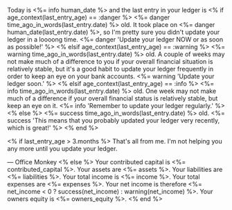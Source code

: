 Today is <%= info human_date %> and the last entry in your ledger is
<% if age_context(last_entry_age) == :danger %>
<%= danger time_ago_in_words(last_entry.date) %> old.
It took place on <%= danger human_date(last_entry.date) %>, so I'm pretty sure you didn't update your ledger in a loooong time.
<%= danger 'Update your ledger NOW or as soon as possible!' %>
<% elsif age_context(last_entry_age) == :warning %>
<%= warning time_ago_in_words(last_entry.date) %> old.
A couple of weeks may not make much of a difference to you if your overall financial situation is relatively stable, but it's a good habit to update your ledger frequently in order to keep an eye on your bank accounts.
<%= warning 'Update your ledger soon.' %>
<% elsif age_context(last_entry_age) == :info %>
<%= info time_ago_in_words(last_entry.date) %> old.
One week may not make much of a difference if your overall financial status is relatively stable, but keep an eye on it.
<%= info 'Remember to update your ledger regularly.' %>
<% else %>
<%= success time_ago_in_words(last_entry.date) %> old.
<%= success 'This means that you probably updated your ledger very recently, which is great!' %>
<% end %>

<% if last_entry_age > 3.months %>
That's all from me. I'm not helping you any more until you update your ledger.

— Office Monkey
<% else %>
Your contributed capital is <%= contributed_capital %>.
Your assets are <%= assets %>.
Your liabilities are <%= liabilities %>.
Your total income is <%= income %>.
Your total expenses are <%= expenses %>.
Your net income is therefore <%= net_income < 0 ? success(net_income) : warning(net_income) %>.
Your owners equity is <%= owners_equity %>.
<% end %>
